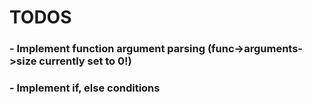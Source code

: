 # TODOS

### - Implement function argument parsing (func->arguments->size currently set to 0!)

### - Implement if, else conditions
